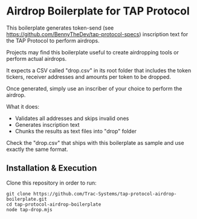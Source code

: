 # Airdrop Boilerplate for TAP Protocol

This boilerplate generates token-send (see https://github.com/BennyTheDev/tap-protocol-specs) inscription text for the TAP Protocol to perform airdrops.

Projects may find this boilerplate useful to create airdropping tools or perform actual airdrops.

It expects a CSV called "drop.csv" in its root folder that includes the token tickers, receiver addresses and amounts per token to be dropped.

Once generated, simply use an inscriber of your choice to perform the airdrop.

What it does:

- Validates all addresses and skips invalid ones
- Generates inscription text
- Chunks the results as text files into "drop" folder

Check the "drop.csv" that ships with this boilerplate as sample and use exactly the same format.

## Installation & Execution

Clone this repository in order to run:

```
git clone https://github.com/Trac-Systems/tap-protocol-airdrop-boilerplate.git
cd tap-protocol-airdrop-boilerplate
node tap-drop.mjs
```
